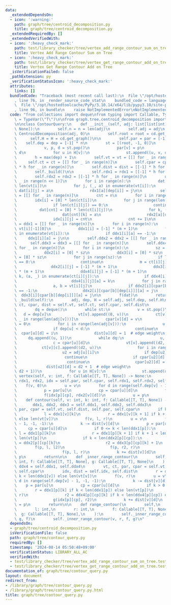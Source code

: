 ```yaml
---
data:
  _extendedDependsOn:
  - icon: ':warning:'
    path: graph/tree/centroid_decomposition.py
    title: graph/tree/centroid_decomposition.py
  _extendedRequiredBy: []
  _extendedVerifiedWith:
  - icon: ':heavy_check_mark:'
    path: test/library_checker/tree/vertex_add_range_contour_sum_on_tree.test.py
    title: Vertex Add Range Contour Sum on Tree
  - icon: ':heavy_check_mark:'
    path: test/library_checker/tree/vertex_get_range_contour_add_on_tree.test.py
    title: Vertex Get Range Contour Add on Tree
  _isVerificationFailed: false
  _pathExtension: py
  _verificationStatusIcon: ':heavy_check_mark:'
  attributes:
    links: []
  bundledCode: "Traceback (most recent call last):\n  File \"/opt/hostedtoolcache/PyPy/3.10.14/x64/lib/pypy3.10/site-packages/onlinejudge_verify/documentation/build.py\"\
    , line 76, in _render_source_code_stat\n    bundled_code = language.bundle(\n\
    \  File \"/opt/hostedtoolcache/PyPy/3.10.14/x64/lib/pypy3.10/site-packages/onlinejudge_verify/languages/python.py\"\
    , line 96, in bundle\n    raise NotImplementedError\nNotImplementedError\n"
  code: "from collections import deque\nfrom typing import Callable, TypeVar\n\nT\
    \ = TypeVar(\"T\")\n\nfrom graph.tree.centroid_decomposition import CentroidDecomposition\n\
    \n\nclass ContourQuery:\n    def __init__(self, adj: list[list[int]], f: Callable[[list[T]],\
    \ None]):\n        self.n = n = len(adj)\n        self.adj = adj\n        cd =\
    \ CentroidDecomposition(adj, 0)\n        self.root = root = cd.get_root()\n  \
    \      self.H = H = cd.get_graph()\n\n        self.par = par = [-1] * n\n    \
    \    self.dep = dep = [-1] * n\n        st = [(root, -1, 0)]\n        while st:\n\
    \            v, p, d = st.pop()\n            par[v] = p\n            dep[v] =\
    \ d\n            for u in H[v]:\n                st.append((u, v, d + 1))\n\n\
    \        h = max(dep) + 1\n        self.vt = vt = [[] for _ in range(n)]\n   \
    \     self.ct = ct = [[] for _ in range(n)]\n        self.cpar = cpar = [[-1]\
    \ * h for _ in range(n)]\n        self.dist = dist = [[-1] * h for _ in range(n)]\n\
    \        self._build()\n\n        self.rdx1 = rdx1 = [[-1] * h for _ in range(n)]\n\
    \        self.rdx2 = rdx2 = [[-1] * h for _ in range(n)]\n        dat = [[] for\
    \ _ in range(n << 1)]\n        for i in range(n):\n            dat[i] = [0] *\
    \ len(vt[i])\n            for j, (_, a) in enumerate(vt[i]):\n               \
    \ dat[i][j] = a\n                rdx1[a][dep[i]] = j\n\n        self.idx = idx\
    \ = [[] for _ in range(n)]\n        cnt = n\n        for i in range(n):\n    \
    \        idx[i] = [0] * len(ct[i])\n            for j in range(len(ct[i])):\n\
    \                if len(ct[i][j]) == 0:\n                    continue\n      \
    \          dat[cnt] = [0] * len(ct[i][j])\n                for k, (_, a) in enumerate(ct[i][j]):\n\
    \                    dat[cnt][k] = a\n                    rdx2[a][dep[i]] = k\n\
    \                idx[i][j] = cnt\n                cnt += 1\n\n        self.ddx1\
    \ = ddx1 = [[] for _ in range(n)]\n        for i in range(n):\n            m =\
    \ vt[i][-1][0]\n            ddx1[i] = [-1] * (m + 1)\n            for j, (a, _)\
    \ in enumerate(vt[i]):\n                if ddx1[i][a] == -1:\n               \
    \     ddx1[i][a] = j\n\n        self.ddx2 = ddx2 = [[] for _ in range(n)]\n  \
    \      self.ddx3 = ddx3 = [[] for _ in range(n)]\n        self.ddx4 = ddx4 = [[]\
    \ for _ in range(n)]\n        for i in range(n):\n            sz = len(ct[i])\n\
    \            ddx2[i] = [0] * sz\n            ddx3[i] = [0] * sz\n            ddx4[i]\
    \ = [0] * sz\n            for j in range(sz):\n                if len(ct[i][j])\
    \ == 0:\n                    continue\n                m = ct[i][j][-1][0]\n \
    \               ddx2[i][j] = [-1] * (m + 1)\n                ddx3[i][j] = [-1]\
    \ * (m + 1)\n                ddx4[i][j] = [-1] * (m + 1)\n                for\
    \ k, (a, _) in enumerate(ct[i][j]):\n                    if ddx4[i][j][a] == -1:\n\
    \                        ddx4[i][j][a] = k\n            for j in range(1, len(vt[i])):\n\
    \                a, b = vt[i][j]\n                if ddx2[i][cpar[b][dep[i]]][a]\
    \ == -1:\n                    ddx2[i][cpar[b][dep[i]]][a] = j\n              \
    \  ddx3[i][cpar[b][dep[i]]][a] = j\n\n        f(dat)\n        return\n\n    def\
    \ _build(self):\n        adj, dep, H = self.adj, self.dep, self.H\n        vt,\
    \ ct, cpar, dist = self.vt, self.ct, self.cpar, self.dist\n        st = [self.root]\n\
    \        dq = deque()\n        while st:\n            v = st.pop()\n         \
    \   d = dep[v]\n            vt[v].append((0, v))\n            ct[v] = [[] for\
    \ _ in range(len(adj[v]))]\n            cpar[v][d] = v\n            dist[v][d]\
    \ = 0\n            for i in range(len(adj[v])):\n                u = adj[v][i]\n\
    \                if dep[u] < d:\n                    continue\n              \
    \  cpar[u][d] = i\n                dist[u][d] = 1  # edge weight\n           \
    \     dq.append((u, 1))\n            while dq:\n                u, d2 = dq.popleft()\n\
    \                c = cpar[u][d]\n                vt[v].append((d2, u))\n     \
    \           ct[v][c].append((d2, u))\n                for i in range(len(adj[u])):\n\
    \                    u2 = adj[u][i]\n                    if dep[u2] < d:\n   \
    \                     continue\n                    if cpar[u2][d] != -1:\n  \
    \                      continue\n                    cpar[u2][d] = c\n       \
    \             dist[u2][d] = d2 + 1  # edge weight\n                    dq.append((u2,\
    \ d2 + 1))\n            for u in H[v]:\n                st.append(u)\n\n    def\
    \ vertex(self, v: int, f: Callable[[T, T], None]) -> None:\n        par, cpar,\
    \ rdx1, rdx2, idx = self.par, self.cpar, self.rdx1, self.rdx2, self.idx\n    \
    \    f(v, 0)\n        u = v\n        for d in range(self.dep[v] - 1, -1, -1):\n\
    \            p = par[u]\n            cp = cpar[u][d]\n            f(p, rdx1[v][d])\n\
    \            f(idx[p][cp], rdx2[v][d])\n            u = p\n        return\n\n\
    \    def contour(self, v: int, k: int, f: Callable[[T, T], None]) -> None:\n \
    \       ddx1, ddx2, ddx3 = self.ddx1, self.ddx2, self.ddx3\n        vt, dist,\
    \ par, cpar = self.vt, self.dist, self.par, self.cpar\n        if k < len(ddx1[v]):\n\
    \            l = ddx1[v][k]\n            r = ddx1[v][k + 1] if k + 1 < len(ddx1[v])\
    \ else len(vt[v])\n            f(v, l, r)\n        u = v\n        for d in range(self.dep[v]\
    \ - 1, -1, -1):\n            k -= dist[v][d]\n            p = par[u]\n       \
    \     cp = cpar[u][d]\n            if 0 <= k < len(ddx1[p]):\n               \
    \ l = ddx1[p][k]\n                r = ddx1[p][k + 1] if k + 1 < len(ddx1[p]) else\
    \ len(vt[p])\n                if k < len(ddx2[p][cp]):\n                    l2\
    \ = ddx2[p][cp][k]\n                    r2 = ddx3[p][cp][k] + 1\n            \
    \        f(p, l, l2)\n                    f(p, r2, r)\n                else:\n\
    \                    f(p, l, r)\n            k += dist[v][d]\n            u =\
    \ p\n        return\n\n    def _inner_range_contour(\n        self, v: int, k:\
    \ int, f: Callable[[T, T], None], g: Callable[[T, T], None]\n    ):\n        ddx1,\
    \ ddx4 = self.ddx1, self.ddx4\n        vt, ct, par, cpar = self.vt, self.ct, self.par,\
    \ self.cpar\n        idx, dist = self.idx, self.dist\n        r = ddx1[v][k] if\
    \ k < len(ddx1[v]) else len(vt[v])\n        f(v, r)\n        u = v\n        for\
    \ d in range(self.dep[v] - 1, -1, -1):\n            k -= dist[v][d]\n        \
    \    p = par[u]\n            cp = cpar[u][d]\n            if k > 0:\n        \
    \        r = ddx1[p][k] if k < len(ddx1[p]) else len(vt[p])\n                f(p,\
    \ r)\n                r2 = ddx4[p][cp][k] if k < len(ddx4[p][cp]) else len(ct[p][cp])\n\
    \                g(idx[p][cp], r2)\n            k += dist[v][d]\n            u\
    \ = p\n        return\n\n    def range_contour(\n        self,\n        v: int,\n\
    \        l: int,\n        r: int,\n        f: Callable[[T, T], None],\n      \
    \  g: Callable[[T, T], None],\n    ):\n        self._inner_range_contour(v, l,\
    \ g, f)\n        self._inner_range_contour(v, r, f, g)\n"
  dependsOn:
  - graph/tree/centroid_decomposition.py
  isVerificationFile: false
  path: graph/tree/contour_query.py
  requiredBy: []
  timestamp: '2024-08-14 05:50:48+09:00'
  verificationStatus: LIBRARY_ALL_AC
  verifiedWith:
  - test/library_checker/tree/vertex_add_range_contour_sum_on_tree.test.py
  - test/library_checker/tree/vertex_get_range_contour_add_on_tree.test.py
documentation_of: graph/tree/contour_query.py
layout: document
redirect_from:
- /library/graph/tree/contour_query.py
- /library/graph/tree/contour_query.py.html
title: graph/tree/contour_query.py
---
```


